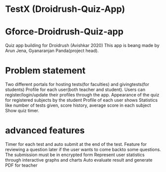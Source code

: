 # TestX (Droidrush-Quiz-App)

# Gforce-Droidrush-Quiz-app
Quiz app building for Droidrush (Avishkar 2020)
This app is beang made by Arun Jena, Gyanaranjan Panda(project head).
# Problem statement

Two different portals for hosting tests(for faculties) and givingtests(for students)
Profile for each user(both teacher and student). Users can register/login/update their profiles through the app.
Appearance of the quiz for registered subjects by the student
Profile of each user shows Statistics like number of tests given, score history, average score in each subject
Show quiz timer.

# advanced features

Timer for each test and auto submit at the end of the test.
Feature for reviewing a question later if the user wants to come backto some questions.
The submission must be in encrypted form
Represent user statistics through interactive graphs and charts
Auto evaluate result and generate PDF for teacher
